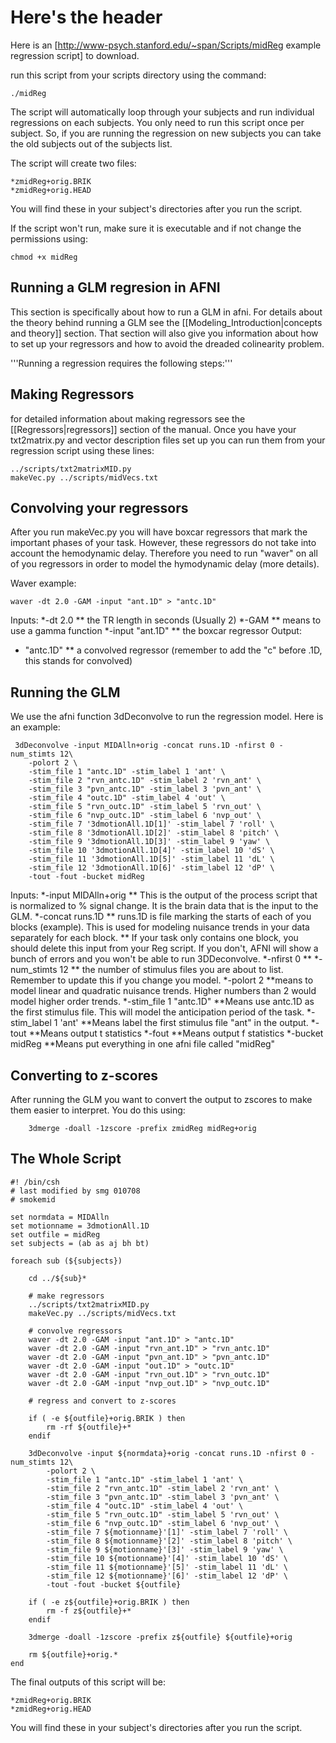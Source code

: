# Here's the header

Here is an [http://www-psych.stanford.edu/~span/Scripts/midReg example regression script] to download.

run this script from your scripts directory using the command:

``` 
./midReg
```

The script will automatically loop through your subjects and run individual regressions on each subjects.  You only need to run this script once per subject. So, if you are running the regression on new subjects you can take the old subjects out of the subjects list.

The script will create two files:
```
*zmidReg+orig.BRIK
*zmidReg+orig.HEAD 
```

You will find these in your subject's directories after you run the script.

If the script won't run, make sure it is executable and if not change the permissions using:

```
chmod +x midReg
```

## Running a GLM regresion in AFNI

This section is specifically about how to run a GLM in afni.  For details about the theory behind running a GLM see the [[Modeling_Introduction|concepts and theory]] section.  That section will also give you information about how to set up your regressors and how to avoid the dreaded colinearity problem.

'''Running a regression requires the following steps:'''

## Making Regressors

for detailed information about making regressors see the [[Regressors|regressors]] section of the manual.  Once you have your txt2matrix.py and vector description files set up you can run them from your regression script using these lines:

```
../scripts/txt2matrixMID.py
makeVec.py ../scripts/midVecs.txt
```

## Convolving your regressors

After you run makeVec.py you will have boxcar regressors that mark the important phases of your task.  However, these regressors do not take into account the hemodynamic delay.  Therefore you need to run "waver" on all of you regressors in order to model the hymodynamic delay (more details).  

Waver example:
```
waver -dt 2.0 -GAM -input "ant.1D" > "antc.1D"
```

Inputs:
*-dt 2.0
** the TR length in seconds (Usually 2) 
*-GAM
** means to use a gamma function
*-input "ant.1D"
** the boxcar regressor
Output:
* "antc.1D"
** a convolved regressor (remember to add the "c" before .1D, this stands for convolved)

## Running the GLM

We use the afni function 3dDeconvolve to run the regression model.  Here is an example:

```
 3dDeconvolve -input MIDAlln+orig -concat runs.1D -nfirst 0 -num_stimts 12\
    -polort 2 \
    -stim_file 1 "antc.1D" -stim_label 1 'ant' \
    -stim_file 2 "rvn_antc.1D" -stim_label 2 'rvn_ant' \
    -stim_file 3 "pvn_antc.1D" -stim_label 3 'pvn_ant' \
    -stim_file 4 "outc.1D" -stim_label 4 'out' \
    -stim_file 5 "rvn_outc.1D" -stim_label 5 'rvn_out' \
    -stim_file 6 "nvp_outc.1D" -stim_label 6 'nvp_out' \
    -stim_file 7 '3dmotionAll.1D[1]' -stim_label 7 'roll' \
    -stim_file 8 '3dmotionAll.1D[2]' -stim_label 8 'pitch' \
    -stim_file 9 '3dmotionAll.1D[3]' -stim_label 9 'yaw' \
    -stim_file 10 '3dmotionAll.1D[4]' -stim_label 10 'dS' \
    -stim_file 11 '3dmotionAll.1D[5]' -stim_label 11 'dL' \
    -stim_file 12 '3dmotionAll.1D[6]' -stim_label 12 'dP' \
    -tout -fout -bucket midReg
```

Inputs:
*-input MIDAlln+orig
** This is the output of the process script that is normalized to % signal change. It is the brain data that is the input to the GLM.
*-concat runs.1D
** runs.1D is file marking the starts of each of you blocks (example). This is used for modeling nuisance trends in your data separately for each block.
** If your task only contains one block, you should delete this input from your Reg script. If you don't, AFNI will show a bunch of errors and you won't be able to run 3DDeconvolve.
*-nfirst 0
**
*-num_stimts 12
** the number of stimulus files you are about to list.  Remember to update this if you change you model.
*-polort 2
**means to model linear and quadratic nuisance trends.  Higher numbers than 2 would model higher order trends.
*-stim_file 1 "antc.1D"
**Means use antc.1D as the first stimulus file. This will model the anticipation period of the task.
*-stim_label 1 'ant'
**Means label the first stimulus file "ant" in the output.
*-tout
**Means output t statistics
*-fout
**Means output f statistics
*-bucket midReg
**Means put everything in one afni file called "midReg"

## Converting to z-scores

After running the GLM you want to convert the output to zscores to make them easier to interpret.  You do this using:

```
    3dmerge -doall -1zscore -prefix zmidReg midReg+orig
```

## The Whole Script

```
#! /bin/csh
# last modified by smg 010708
# smokemid

set normdata = MIDAlln
set motionname = 3dmotionAll.1D
set outfile = midReg
set subjects = (ab as aj bh bt)

foreach sub (${subjects})

    cd ../${sub}*

    # make regressors
    ../scripts/txt2matrixMID.py
    makeVec.py ../scripts/midVecs.txt

    # convolve regressors
    waver -dt 2.0 -GAM -input "ant.1D" > "antc.1D"
    waver -dt 2.0 -GAM -input "rvn_ant.1D" > "rvn_antc.1D"
    waver -dt 2.0 -GAM -input "pvn_ant.1D" > "pvn_antc.1D"
    waver -dt 2.0 -GAM -input "out.1D" > "outc.1D"
    waver -dt 2.0 -GAM -input "rvn_out.1D" > "rvn_outc.1D"
    waver -dt 2.0 -GAM -input "nvp_out.1D" > "nvp_outc.1D"

    # regress and convert to z-scores

    if ( -e ${outfile}+orig.BRIK ) then
        rm -rf ${outfile}+*
    endif
    
    3dDeconvolve -input ${normdata}+orig -concat runs.1D -nfirst 0 -num_stimts 12\
        -polort 2 \
        -stim_file 1 "antc.1D" -stim_label 1 'ant' \
        -stim_file 2 "rvn_antc.1D" -stim_label 2 'rvn_ant' \
        -stim_file 3 "pvn_antc.1D" -stim_label 3 'pvn_ant' \
        -stim_file 4 "outc.1D" -stim_label 4 'out' \
        -stim_file 5 "rvn_outc.1D" -stim_label 5 'rvn_out' \
        -stim_file 6 "nvp_outc.1D" -stim_label 6 'nvp_out' \
        -stim_file 7 ${motionname}'[1]' -stim_label 7 'roll' \
        -stim_file 8 ${motionname}'[2]' -stim_label 8 'pitch' \
        -stim_file 9 ${motionname}'[3]' -stim_label 9 'yaw' \
        -stim_file 10 ${motionname}'[4]' -stim_label 10 'dS' \
        -stim_file 11 ${motionname}'[5]' -stim_label 11 'dL' \
        -stim_file 12 ${motionname}'[6]' -stim_label 12 'dP' \
        -tout -fout -bucket ${outfile}

    if ( -e z${outfile}+orig.BRIK ) then
        rm -f z${outfile}+*
    endif

    3dmerge -doall -1zscore -prefix z${outfile} ${outfile}+orig

    rm ${outfile}+orig.*
end

```

The final outputs of this script will be:
```
*zmidReg+orig.BRIK
*zmidReg+orig.HEAD 
```
You will find these in your subject's directories after you run the script.
